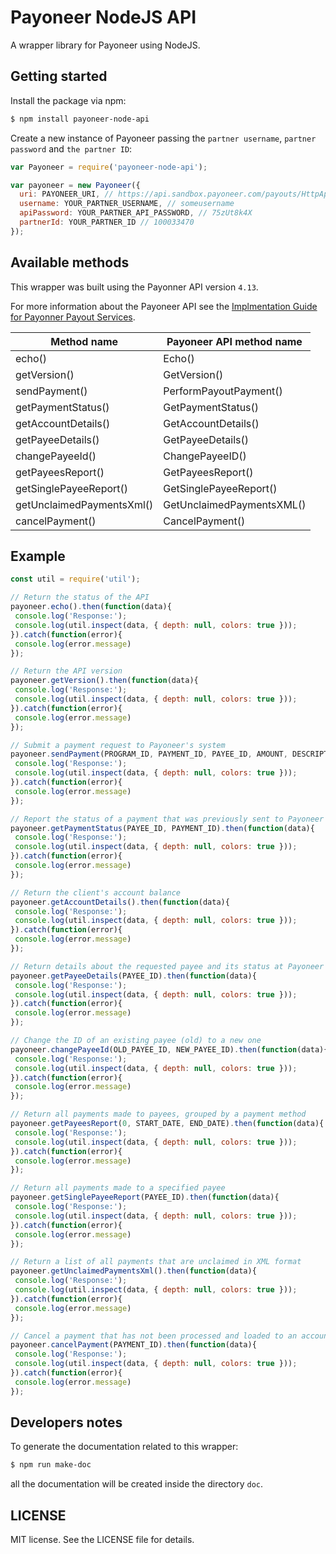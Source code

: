 # Payoneer NodeJS API
A wrapper library for Payoneer using NodeJS.

## Getting started
Install the package via npm:

```bash
$ npm install payoneer-node-api
```
Create a new instance of Payoneer passing the `partner username`, `partner password` and `the partner ID`:

```javascript
var Payoneer = require('payoneer-node-api');

var payoneer = new Payoneer({
  uri: PAYONEER_URI, // https://api.sandbox.payoneer.com/payouts/HttpApi/Api.aspx
  username: YOUR_PARTNER_USERNAME, // someusername
  apiPassword: YOUR_PARTNER_API_PASSWORD, // 75zUt8k4X
  partnerId: YOUR_PARTNER_ID // 100033470
});
```

## Available methods

This wrapper was built using the Payonner API version `4.13`.

For more information about the Payoneer API see the [Implmentation Guide for Payonner Payout Services](https://partners.sandbox.payoneer.com/Files/APIGuide.pdf).

| Method name                    | Payoneer API method name           |
| -------------------------------| -----------------------------------|
| echo()                         | Echo()                             |
| getVersion()                   | GetVersion()                       |
| sendPayment()                  | PerformPayoutPayment()             |
| getPaymentStatus()             | GetPaymentStatus()                 |
| getAccountDetails()            | GetAccountDetails()                |
| getPayeeDetails()              | GetPayeeDetails()                  |
| changePayeeId()                | ChangePayeeID()                    |
| getPayeesReport()              | GetPayeesReport()                  |
| getSinglePayeeReport()         | GetSinglePayeeReport()             |
| getUnclaimedPaymentsXml()      | GetUnclaimedPaymentsXML()          |
| cancelPayment()                | CancelPayment()                    |


## Example

``` javascript
const util = require('util');

// Return the status of the API
payoneer.echo().then(function(data){
 console.log('Response:');
 console.log(util.inspect(data, { depth: null, colors: true }));
}).catch(function(error){
 console.log(error.message)
});

// Return the API version
payoneer.getVersion().then(function(data){
 console.log('Response:');
 console.log(util.inspect(data, { depth: null, colors: true }));
}).catch(function(error){
 console.log(error.message)
});

// Submit a payment request to Payoneer's system
payoneer.sendPayment(PROGRAM_ID, PAYMENT_ID, PAYEE_ID, AMOUNT, DESCRIPTION).then(function(data){
 console.log('Response:');
 console.log(util.inspect(data, { depth: null, colors: true }));
}).catch(function(error){
 console.log(error.message)
});

// Report the status of a payment that was previously sent to Payoneer system
payoneer.getPaymentStatus(PAYEE_ID, PAYMENT_ID).then(function(data){
 console.log('Response:');
 console.log(util.inspect(data, { depth: null, colors: true }));
}).catch(function(error){
 console.log(error.message)
});

// Return the client's account balance
payoneer.getAccountDetails().then(function(data){
 console.log('Response:');
 console.log(util.inspect(data, { depth: null, colors: true }));
}).catch(function(error){
 console.log(error.message)
});

// Return details about the requested payee and its status at Payoneer
payoneer.getPayeeDetails(PAYEE_ID).then(function(data){
 console.log('Response:');
 console.log(util.inspect(data, { depth: null, colors: true }));
}).catch(function(error){
 console.log(error.message)
});

// Change the ID of an existing payee (old) to a new one
payoneer.changePayeeId(OLD_PAYEE_ID, NEW_PAYEE_ID).then(function(data){
 console.log('Response:');
 console.log(util.inspect(data, { depth: null, colors: true }));
}).catch(function(error){
 console.log(error.message)
});

// Return all payments made to payees, grouped by a payment method
payoneer.getPayeesReport(0, START_DATE, END_DATE).then(function(data){
 console.log('Response:');
 console.log(util.inspect(data, { depth: null, colors: true }));
}).catch(function(error){
 console.log(error.message)
});

// Return all payments made to a specified payee
payoneer.getSinglePayeeReport(PAYEE_ID).then(function(data){
 console.log('Response:');
 console.log(util.inspect(data, { depth: null, colors: true }));
}).catch(function(error){
 console.log(error.message)
});

// Return a list of all payments that are unclaimed in XML format
payoneer.getUnclaimedPaymentsXml().then(function(data){
 console.log('Response:');
 console.log(util.inspect(data, { depth: null, colors: true }));
}).catch(function(error){
 console.log(error.message)
});

// Cancel a payment that has not been processed and loaded to an account
payoneer.cancelPayment(PAYMENT_ID).then(function(data){
 console.log('Response:');
 console.log(util.inspect(data, { depth: null, colors: true }));
}).catch(function(error){
 console.log(error.message)
});
```

## Developers notes

To generate the documentation related to this wrapper:

```bash
$ npm run make-doc
```

all the documentation will be created inside the directory `doc`.

## LICENSE

MIT license. See the LICENSE file for details.
